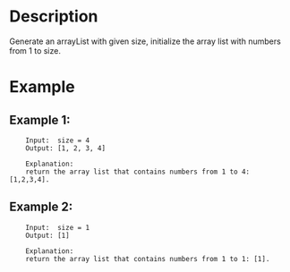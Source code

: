 # Description
Generate an arrayList with given size, initialize the array list with numbers from 1 to size.

# Example
## Example 1:
```
	Input:  size = 4
	Output: [1, 2, 3, 4]
	
	Explanation: 
	return the array list that contains numbers from 1 to 4: [1,2,3,4].
```
## Example 2:
```
    Input:  size = 1
	Output: [1]
	
	Explanation: 
	return the array list that contains numbers from 1 to 1: [1].
```